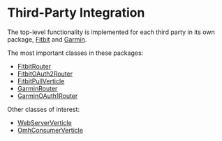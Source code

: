 # Third-Party Integration

The top-level functionality is implemented for each third party in its own package, [Fitbit](src/main/kotlin/dtu/openhealth/integration/fitbit) and [Garmin](src/main/kotlin/dtu/openhealth/integration/garmin).

The most important classes in these packages:
- [FitbitRouter](src/main/kotlin/dtu/openhealth/integration/fitbit/FitbitRouter.kt)
- [FitbitOAuth2Router](src/main/kotlin/dtu/openhealth/integration/fitbit/auth/FitbitOAuth2Router.kt)
- [FitbitPullVerticle](src/main/kotlin/dtu/openhealth/integration/fitbit/FitbitPullVerticle.kt)
- [GarminRouter](src/main/kotlin/dtu/openhealth/integration/garmin/GarminRouter.kt)
- [GarminOAuth1Router](src/main/kotlin/dtu/openhealth/integration/garmin/auth/GarminOAuth1Router.kt)

Other classes of interest:
- [WebServerVerticle](src/main/kotlin/dtu/openhealth/integration/shared/verticle/web/WebServerVerticle.kt)
- [OmhConsumerVerticle](src/main/kotlin/dtu/openhealth/integration/shared/verticle/omh/OmhConsumerVerticle.kt)
